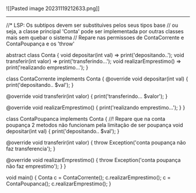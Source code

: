 
![[Pasted image 20231119212633.png]]

-------------------------------------------------------------------------------------------------

//* LSP: Os subtipos devem ser substituives pelos seus tipos base
// ou seja, a classe principal 'Conta' pode ser implementada por outras classes mais sem quebar o sistema
// Repare nas permissoes de ContaCorrente e ContaPoupança e os 'throw'

abstract class Conta {
  void depositar(int val) => print('depositando..');
  void transferir(int valor) => print('transferindo...');
  void realizarEmprestimo() => print('realizando emprestimo...');
}

class ContaCorrente implements Conta {
  @override
  void depositar(int val) {
    print('depositando.. $val');
  }

  @override
  void transferir(int valor) {
    print('transferindo... $valor');
  }

  @override
  void realizarEmprestimo() {
    print('realizando emprestimo...');
  }
}

class ContaPoupanca implements Conta {
  //! Repare que na conta poupança 2 metodos não funcionam pela limitação de ser poupança
  void depositar(int val) {
    print('depositando.. $val');
  }

  @override
  void transferir(int valor) {
    throw Exception('conta poupança não faz transferencia');
  }

  @override
  void realizarEmprestimo() {
    throw Exception('conta poupança não faz emprestimo');
  }
}

void main() {
  Conta c = ContaCorrente();
  c.realizarEmprestimo();
  c = ContaPoupanca();
  c.realizarEmprestimo();
}